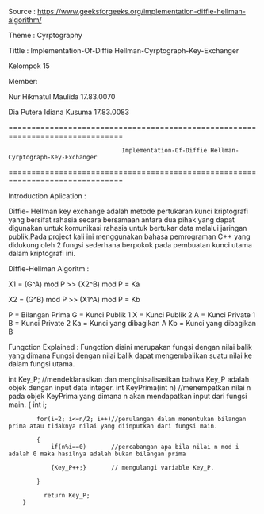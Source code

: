 Source   : https://www.geeksforgeeks.org/implementation-diffie-hellman-algorithm/

Theme    : Cyrptography

Tittle   : Implementation-Of-Diffie Hellman-Cyrptograph-Key-Exchanger

Kelompok 15 

Member:

Nur Hikmatul Maulida       17.83.0070

Dia Putera Idiana Kusuma   17.83.0083

===============================================================================

                                    Implementation-Of-Diffie Hellman-Cyrptograph-Key-Exchanger

===============================================================================

Introduction Aplication :

Diffie- Hellman key exchange adalah metode pertukaran kunci kriptografi yang bersifat rahasia secara bersamaan antara dua pihak yang dapat digunakan untuk komunikasi rahasia untuk bertukar data melalui jaringan publik.Pada project kali ini menggunakan bahasa pemrograman C++ yang didukung oleh 2 fungsi sederhana berpokok pada pembuatan kunci utama dalam kriptografi ini.

Diffie-Hellman Algoritm :

X1 = (G^A) mod P >> (X2^B) mod P = Ka

X2 = (G^B) mod P >> (X1^A) mod P = Kb

P = Bilangan Prima
G = Kunci Publik 1
X = Kunci Publik 2
A = Kunci Private 1
B = Kunci Private 2
Ka = Kunci yang dibagikan A
Kb = Kunci yang dibagikan B

Fungction Explained :
Fungction disini merupakan fungsi dengan nilai balik yang dimana Fungsi dengan nilai balik dapat mengembalikan suatu nilai ke dalam fungsi utama.


  int Key_P;                      //mendeklarasikan dan menginisalisasikan bahwa Key_P adalah objek dengan input data integer.
      int KeyPrima(int n)         //menempatkan nilai n pada objek KeyPrima yang dimana n akan mendapatkan input dari fungsi main.
        {
            int i;

            for(i=2; i<=n/2; i++)//perulangan dalam menentukan bilangan prima atau tidaknya nilai yang diinputkan dari fungsi main.
           
            {
                if(n%i==0)       //percabangan apa bila nilai n mod i adalah 0 maka hasilnya adalah bukan bilangan prima

                {Key_P++;}       // mengulangi variable Key_P.

            } 

              return Key_P;
        }        

